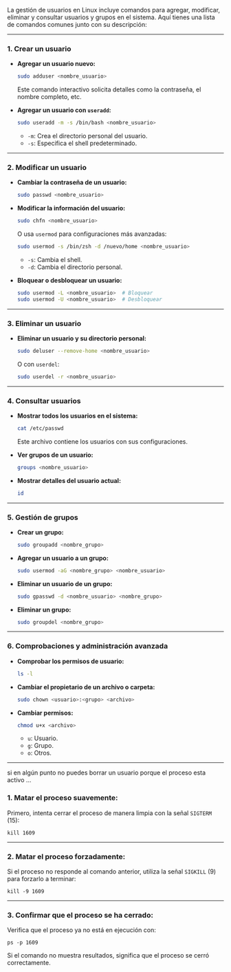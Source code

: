 La gestión de usuarios en Linux incluye comandos para agregar, modificar, eliminar y consultar usuarios y grupos en el sistema. Aquí tienes una lista de comandos comunes junto con su descripción:

---

### **1. Crear un usuario**

- **Agregar un usuario nuevo:**
    
    ```bash
    sudo adduser <nombre_usuario>
    ```
    
    Este comando interactivo solicita detalles como la contraseña, el nombre completo, etc.
    
- **Agregar un usuario con `useradd`:**
    
    ```bash
    sudo useradd -m -s /bin/bash <nombre_usuario>
    ```
    
    - `-m`: Crea el directorio personal del usuario.
    - `-s`: Especifica el shell predeterminado.

---

### **2. Modificar un usuario**

- **Cambiar la contraseña de un usuario:**
    
    ```bash
    sudo passwd <nombre_usuario>
    ```
    
- **Modificar la información del usuario:**
    
    ```bash
    sudo chfn <nombre_usuario>
    ```
    
    O usa `usermod` para configuraciones más avanzadas:
    
    ```bash
    sudo usermod -s /bin/zsh -d /nuevo/home <nombre_usuario>
    ```
    
    - `-s`: Cambia el shell.
    - `-d`: Cambia el directorio personal.
- **Bloquear o desbloquear un usuario:**
    
    ```bash
    sudo usermod -L <nombre_usuario>  # Bloquear
    sudo usermod -U <nombre_usuario>  # Desbloquear
    ```
    

---

### **3. Eliminar un usuario**

- **Eliminar un usuario y su directorio personal:**
    
    ```bash
    sudo deluser --remove-home <nombre_usuario>
    ```
    
    O con `userdel`:
    
    ```bash
    sudo userdel -r <nombre_usuario>
    ```
    

---

### **4. Consultar usuarios**

- **Mostrar todos los usuarios en el sistema:**
    
    ```bash
    cat /etc/passwd
    ```
    
    Este archivo contiene los usuarios con sus configuraciones.
    
- **Ver grupos de un usuario:**
    
    ```bash
    groups <nombre_usuario>
    ```
    
- **Mostrar detalles del usuario actual:**
    
    ```bash
    id
    ```
    

---

### **5. Gestión de grupos**

- **Crear un grupo:**
    
    ```bash
    sudo groupadd <nombre_grupo>
    ```
    
- **Agregar un usuario a un grupo:**
    
    ```bash
    sudo usermod -aG <nombre_grupo> <nombre_usuario>
    ```
    
- **Eliminar un usuario de un grupo:**
    
    ```bash
    sudo gpasswd -d <nombre_usuario> <nombre_grupo>
    ```
    
- **Eliminar un grupo:**
    
    ```bash
    sudo groupdel <nombre_grupo>
    ```
    

---

### **6. Comprobaciones y administración avanzada**

- **Comprobar los permisos de usuario:**
    
    ```bash
    ls -l
    ```
    
- **Cambiar el propietario de un archivo o carpeta:**
    
    ```bash
    sudo chown <usuario>:<grupo> <archivo>
    ```
    
- **Cambiar permisos:**
    
    ```bash
    chmod u+x <archivo>
    ```
    
    - `u`: Usuario.
    - `g`: Grupo.
    - `o`: Otros.

---

si en algún punto no puedes borrar un usuario porque el proceso esta activo ...
### 1. **Matar el proceso suavemente:**

Primero, intenta cerrar el proceso de manera limpia con la señal `SIGTERM` (15):

`kill 1609`

---

### 2. **Matar el proceso forzadamente:**

Si el proceso no responde al comando anterior, utiliza la señal `SIGKILL` (9) para forzarlo a terminar:

`kill -9 1609`

---

### 3. **Confirmar que el proceso se ha cerrado:**

Verifica que el proceso ya no está en ejecución con:

`ps -p 1609`

Si el comando no muestra resultados, significa que el proceso se cerró correctamente.